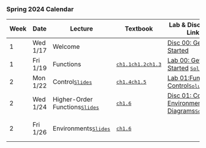 ### Spring 2024 Calendar

| Week | Date     | Lecture                                                      | Textbook                                                     | Lab & Discussion Links                                       | Homework & Project                                           |
| ---- | -------- | ------------------------------------------------------------ | ------------------------------------------------------------ | ------------------------------------------------------------ | ------------------------------------------------------------ |
| 1    | Wed 1/17 | Welcome                                                      |                                                              | [Disc 00: Getting Started](./discussion/Disc00_Getting_Started.pdf) |                                                              |
| 1    | Fri 1/19 | Functions                                                    | <kbd>[ch1.1](https://www.composingprograms.com/pages/11-getting-started.html)</kbd><kbd>[ch1.2](https://www.composingprograms.com/pages/12-elements-of-programming.html)</kbd><kbd>[ch1.3](https://www.composingprograms.com/pages/13-defining-new-functions.html)</kbd> | [Lab 00: Getting Started](./labs/Lab00_Getting_Started.md) <kbd>[Solutions](./offical-solutions/lab/lab00/lab00.py)</kbd> | [HW 01: Functions, Control](./homework/Homework01_Functions_Control.md) <kbd>[Solutions](./offical-solutions/homework/homework01/hw01.py)</kbd> |
| 2    | Mon 1/22 | Control<kbd>[Slides](slides/03-Control_1pp.pdf)</kbd>        | <kbd>[ch1.4](https://www.composingprograms.com/pages/14-designing-functions.html)</kbd><kbd>[ch1.5](https://www.composingprograms.com/pages/15-control.html)</kbd> | [Lab 01:Functions, Control](./labs/Lab01_Functions_Control.md)<kbd>[Solutions](./offical-solutions/lab/lab01/lab01.py)</kbd> |                                                              |
| 2    | Wed 1/24 | Higher-Order Functions<kbd>[Slides](slides/04-Higher-Order_Functions_1pp.pdf)</kbd> | <kbd>[ch1.6](https://www.composingprograms.com/pages/16-higher-order-functions.html)</kbd> | [Disc 01: Control, Environment Diagrams](./discussion/Disc01_Control_Environment_diagrams.pdf)<kbd>[Solutions](./offical-solutions/discussion/Disc01_Control_Environment_diagrams.pdf)</kbd> | [Hog](./project/Project01_The_Game_of_Hog_hog.md)            |
| 2    | Fri 1/26 | Environments<kbd>[Slides](slides/05-Environments_1pp.pdf)</kbd> | <kbd>[ch1.6](https://www.composingprograms.com/pages/16-higher-order-functions.html)</kbd> |                                                              | [HW 02: Higher-Order Functions](./homework/Homework02_Higher_Order_Functions.md)<kbd>[Solutions](./offical-solutions/homework/homework02/hw02.py)</kbd> |



 
